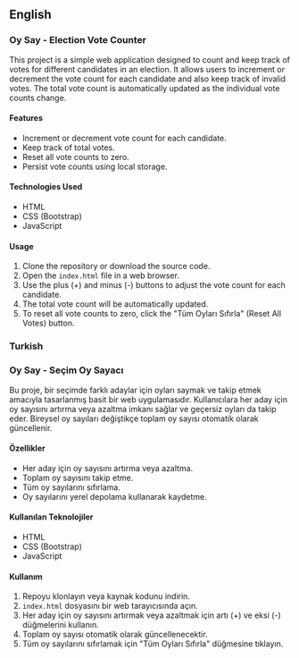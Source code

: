 ## English

### Oy Say - Election Vote Counter

This project is a simple web application designed to count and keep track of votes for different candidates in an election. It allows users to increment or decrement the vote count for each candidate and also keep track of invalid votes. The total vote count is automatically updated as the individual vote counts change.

#### Features

- Increment or decrement vote count for each candidate.
- Keep track of total votes.
- Reset all vote counts to zero.
- Persist vote counts using local storage.

#### Technologies Used

- HTML
- CSS (Bootstrap)
- JavaScript

#### Usage

1. Clone the repository or download the source code.
2. Open the `index.html` file in a web browser.
3. Use the plus (+) and minus (-) buttons to adjust the vote count for each candidate.
4. The total vote count will be automatically updated.
5. To reset all vote counts to zero, click the "Tüm Oyları Sıfırla" (Reset All Votes) button.

### Turkish

### Oy Say - Seçim Oy Sayacı

Bu proje, bir seçimde farklı adaylar için oyları saymak ve takip etmek amacıyla tasarlanmış basit bir web uygulamasıdır. Kullanıcılara her aday için oy sayısını artırma veya azaltma imkanı sağlar ve geçersiz oyları da takip eder. Bireysel oy sayıları değiştikçe toplam oy sayısı otomatik olarak güncellenir.

#### Özellikler

- Her aday için oy sayısını artırma veya azaltma.
- Toplam oy sayısını takip etme.
- Tüm oy sayılarını sıfırlama.
- Oy sayılarını yerel depolama kullanarak kaydetme.

#### Kullanılan Teknolojiler

- HTML
- CSS (Bootstrap)
- JavaScript

#### Kullanım

1. Repoyu klonlayın veya kaynak kodunu indirin.
2. `index.html` dosyasını bir web tarayıcısında açın.
3. Her aday için oy sayısını artırmak veya azaltmak için artı (+) ve eksi (-) düğmelerini kullanın.
4. Toplam oy sayısı otomatik olarak güncellenecektir.
5. Tüm oy sayılarını sıfırlamak için "Tüm Oyları Sıfırla" düğmesine tıklayın.
